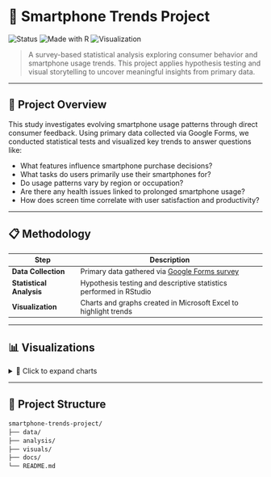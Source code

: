 # 📱 Smartphone Trends Project

![Status](https://img.shields.io/badge/status-Completed-brightgreen)
![Made with R](https://img.shields.io/badge/made%20with-R-blue)
![Visualization](https://img.shields.io/badge/visualized%20in-Excel-orange)

> A survey-based statistical analysis exploring consumer behavior and smartphone usage trends. This project applies hypothesis testing and visual storytelling to uncover meaningful insights from primary data.

---

## 🧠 Project Overview

This study investigates evolving smartphone usage patterns through direct consumer feedback. Using primary data collected via Google Forms, we conducted statistical tests and visualized key trends to answer questions like:

- What features influence smartphone purchase decisions?
- What tasks do users primarily use their smartphones for?
- Do usage patterns vary by region or occupation?
- Are there any health issues linked to prolonged smartphone usage?
- How does screen time correlate with user satisfaction and productivity?

---

## 📋 Methodology

| Step | Description |
|------|-------------|
| **Data Collection** | Primary data gathered via [Google Forms survey](https://forms.gle/82FkHuSPx5FbxMEY9) |
| **Statistical Analysis** | Hypothesis testing and descriptive statistics performed in RStudio |
| **Visualization** | Charts and graphs created in Microsoft Excel to highlight trends |

---

## 📊 Visualizations

<details>
  <summary>📸 Click to expand charts</summary>
  
Bar chart of age-wise usage of smartphone
<p align="center">
  <img src="visuals/bar_chart1.png" alt="Survey Chart" width="400"/>
</p>
 
Pie chart showing reasons of smartphone adoption
<p align="center">
  <img src="visuals/pie_chart.png" alt="pie-chart" width="400"/>
</p>
 
Bar chart showing impact on well-being
<p align="center">
  <img src="visuals/bar_chart2.png" alt="Survey Chart" width="400"/>
</p>
 

</details>

---

## 📁 Project Structure

```bash
smartphone-trends-project/
├── data/                        
├── analysis/                
├── visuals/               
├── docs/                          
└── README.md      


